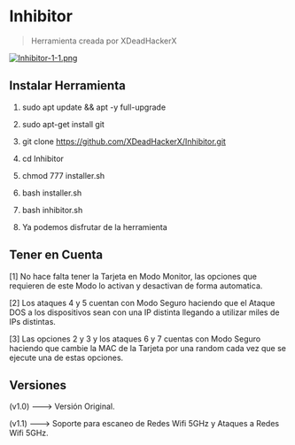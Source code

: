 # Inhibitor

> Herramienta creada por XDeadHackerX

[![Inhibitor-1-1.png](https://i.postimg.cc/3R467XXd/Inhibitor-1-1.png)](https://postimg.cc/sQzK4Z0r)


## Instalar Herramienta

1) sudo apt update && apt -y full-upgrade

2) sudo apt-get install git

3) git clone https://github.com/XDeadHackerX/Inhibitor.git

4) cd Inhibitor

5) chmod 777 installer.sh

6) bash installer.sh

7) bash inhibitor.sh

8) Ya podemos disfrutar de la herramienta

## Tener en Cuenta

[1] No hace falta tener la Tarjeta en Modo Monitor, las opciones que requieren de este Modo lo activan y desactivan de forma automatica.

[2] Los ataques 4 y 5 cuentan con Modo Seguro haciendo que el Ataque DOS a los dispositivos sean con una IP distinta llegando a utilizar miles de IPs distintas.

[3] Las opciones 2 y 3 y los ataques 6 y 7 cuentas con Modo Seguro haciendo que cambie la MAC de la Tarjeta por una random cada vez que se ejecute una de estas opciones.

## Versiones

(v1.0) --->   Versión Original.

(v1.1) --->   Soporte para escaneo de Redes Wifi 5GHz y Ataques a Redes Wifi 5GHz.
